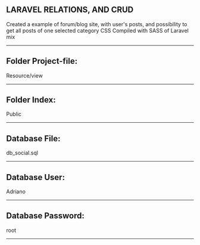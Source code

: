 LARAVEL RELATIONS, AND CRUD
-------------------------------------------------------------------------------------------------------------------
Created a example of forum/blog site, with user's posts, and possibility to get all posts of one  selected category
CSS Compiled with SASS of Laravel mix
___________________________________________________________________________________________________________________

Folder Project-file:
---------------
Resource/view
_______________
Folder Index:
---------------
Public
_______________
Database File:
---------------
db_social.sql
_______________
Database User:
---------------
Adriano
_______________
Database Password:
---------------
root
_______________
